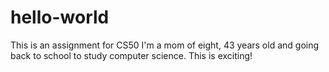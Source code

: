 # hello-world
This is an assignment for CS50
I'm a mom of eight, 43 years old and going back to school to study computer science. This is exciting!
